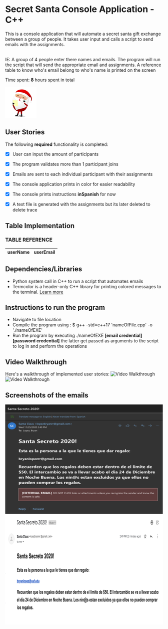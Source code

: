 # Secret Santa Console Application - C++

This is a console application that will automate a secret santa gift exchange between a group of 
people. It takes user input and calls a script to send emails with the assignments. 

<br>IE: A group of 4 people enter there names and emails. The program will run the script that will send
    the appropriate email and assignments. A reference table to know who's email belong to who's name is
    printed on the screen</br>

Time spent: **8** hours spent in total

<img src = "./santa_img.jpeg" title="santa" width="100" height="100"/>

## User Stories

The following **required** functionality is completed:

- [x] User can input the amount of participants
- [x] The program validates more than 1 participant joins
- [x] Emails are sent to each individual participant with their assignments
- [x] The console application prints in color for easier readability
- [x] The console prints instructions **inSpanish** for now
- [x] A text file is generated with the assignments but its later deleted to delete trace


## Table Implementation  

### TABLE REFERENCE
 | userName | userEmail |
 | -------- | --------- |


## Dependencies/Libraries 
- Python system call in C++ to run a script that automates emails 
- Termcolor is a header-only C++ library for printing colored messages to the terminal. <a href="https://github.com/ikalnytskyi/termcolor" >Learn more</a>

## Instructions to run the program
- Navigate to file location
- Compile the program using : $ g++ -std=c++17 'nameOfFile.cpp'  -o './nameOfEXE'
- Run the program by executing ./nameOfEXE **[email credential]** **[password credential]** the latter get passed as arguments to the script to log in and perform the operations

## Video Walkthrough

Here's a walkthrough of implemented user stories:
<img src='http://g.recordit.co/O2mmVB6hDF.gif' title='Video Walkthrough' width='' alt='Video Walkthrough' />
<img src='http://g.recordit.co/GRCtCa7WtK.gif' title='Video Walkthrough' width='' alt='Video Walkthrough' />


## Screenshots of the emails

<img src = "./email_sc1.png" title="screenshot" width="600" height="350"/>
<img src = "./email_sc2.png" title="screenshot" width="600" height="350"/>


